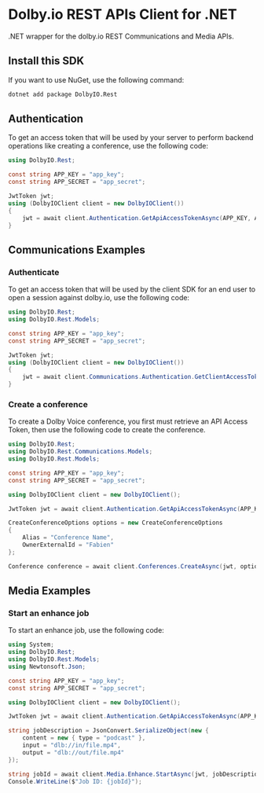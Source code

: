 # Dolby.io REST APIs Client for .NET

.NET wrapper for the dolby.io REST Communications and Media APIs.

## Install this SDK

If you want to use NuGet, use the following command:

```bash
dotnet add package DolbyIO.Rest
```

## Authentication

To get an access token that will be used by your server to perform backend operations like creating a conference, use the following code:

```csharp
using DolbyIO.Rest;

const string APP_KEY = "app_key";
const string APP_SECRET = "app_secret";

JwtToken jwt;
using (DolbyIOClient client = new DolbyIOClient())
{
    jwt = await client.Authentication.GetApiAccessTokenAsync(APP_KEY, APP_SECRET);
}
```

## Communications Examples

### Authenticate

To get an access token that will be used by the client SDK for an end user to open a session against dolby.io, use the following code:

```csharp
using DolbyIO.Rest;
using DolbyIO.Rest.Models;

const string APP_KEY = "app_key";
const string APP_SECRET = "app_secret";

JwtToken jwt;
using (DolbyIOClient client = new DolbyIOClient())
{
    jwt = await client.Communications.Authentication.GetClientAccessTokenAsync(APP_KEY, APP_SECRET);
}
```

### Create a conference

To create a Dolby Voice conference, you first must retrieve an API Access Token, then use the following code to create the conference.

```csharp
using DolbyIO.Rest;
using DolbyIO.Rest.Communications.Models;
using DolbyIO.Rest.Models;

const string APP_KEY = "app_key";
const string APP_SECRET = "app_secret";

using DolbyIOClient client = new DolbyIOClient();

JwtToken jwt = await client.Authentication.GetApiAccessTokenAsync(APP_KEY, APP_SECRET);

CreateConferenceOptions options = new CreateConferenceOptions
{
    Alias = "Conference Name",
    OwnerExternalId = "Fabien"
};

Conference conference = await client.Conferences.CreateAsync(jwt, options);
```

## Media Examples

### Start an enhance job

To start an enhance job, use the following code:


```csharp
using System;
using DolbyIO.Rest;
using DolbyIO.Rest.Models;
using Newtonsoft.Json;

const string APP_KEY = "app_key";
const string APP_SECRET = "app_secret";

using DolbyIOClient client = new DolbyIOClient();

JwtToken jwt = await client.Authentication.GetApiAccessTokenAsync(APP_KEY, APP_SECRET);

string jobDescription = JsonConvert.SerializeObject(new {
    content = new { type = "podcast" },
    input = "dlb://in/file.mp4",
    output = "dlb://out/file.mp4"
});

string jobId = await client.Media.Enhance.StartAsync(jwt, jobDescription);
Console.WriteLine($"Job ID: {jobId}");
```
